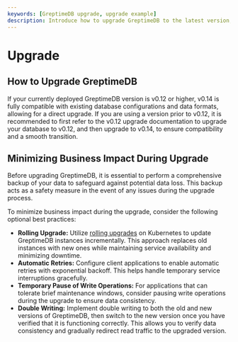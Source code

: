 ```yaml
---
keywords: [GreptimeDB upgrade, upgrade example]
description: Introduce how to upgrade GreptimeDB to the latest version, including some incompatible changes and specific upgrade steps.
---
```


# Upgrade

## How to Upgrade GreptimeDB

If your currently deployed GreptimeDB version is v0.12 or higher, v0.14 is fully compatible with existing database configurations and data formats, allowing for a direct upgrade. If you are using a version prior to v0.12, it is recommended to first refer to the v0.12 upgrade documentation to upgrade your database to v0.12, and then upgrade to v0.14, to ensure compatibility and a smooth transition.


## Minimizing Business Impact During Upgrade

Before upgrading GreptimeDB,
it is essential to perform a comprehensive backup of your data to safeguard against potential data loss.
This backup acts as a safety measure in the event of any issues during the upgrade process.

To minimize business impact during the upgrade, consider the following optional best practices:

- **Rolling Upgrade:** Utilize [rolling upgrades](https://kubernetes.io/docs/tutorials/kubernetes-basics/update/update-intro/) on Kubernetes to update GreptimeDB instances incrementally.
This approach replaces old instances with new ones while maintaining service availability and minimizing downtime.
- **Automatic Retries:** Configure client applications to enable automatic retries with exponential backoff.
This helps handle temporary service interruptions gracefully.
- **Temporary Pause of Write Operations:** For applications that can tolerate brief maintenance windows,
consider pausing write operations during the upgrade to ensure data consistency.
- **Double Writing:** Implement double writing to both the old and new versions of GreptimeDB,
then switch to the new version once you have verified that it is functioning correctly.
This allows you to verify data consistency and gradually redirect read traffic to the upgraded version.

